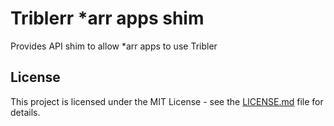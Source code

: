 # Triblerr *arr apps shim

Provides API shim to allow *arr apps to use Tribler

## License

This project is licensed under the MIT License - see the [LICENSE.md](LICENSE.md) file for details.
